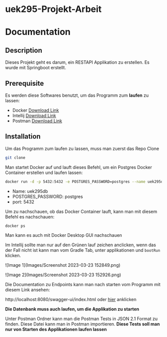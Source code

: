 # uek295-Projekt-Arbeit
# Documentation

## Description

Dieses Projekt geht es darum, ein RESTAPI Applikation zu erstellen. Es wurde mit Springboot erstellt.

## Prerequisite

Es werden diese Softwares benutzt, um das Programm zum  **laufen** zu lassen:

- Docker [Download Link](https://docs.docker.com/get-docker/)
- Intellij [Download Link](https://www.jetbrains.com/idea/)
- Postman [Download Link](https://www.postman.com/downloads/)

## Installation

Um das Programm zum laufen zu lassen, muss man zuerst das Repo Clone

```bash
git clone 
```

Man startet Docker auf und lauft dieses Befehl, um ein Postgres Docker Container erstellen und laufen lassen:

```bash
docker run -d -p 5432:5432 -e POSTGRES_PASSWORD=postgres --name uek295db postgres
```

- Name: uek295db
- POSTGRES_PASSWORD: postgres
- port: 5432

Um zu nachschauen, ob das Docker Container lauft, kann man mit diesem Befehl es nachschauen:

```bash
docker ps
```

Man kann es auch mit Docker Desktop GUI nachschauen

Im Intellij sollte man nur auf den Grünen lauf zeichen anclicken, wenn das der Fall nicht ist kann man vom Gradle Tab, unter applikationen und `bootRun` klicken.

![Image 1](Images/Screenshot 2023-03-23 152849.png)

![Image 2](Images/Screenshot 2023-03-23 152926.png)

Die Documentation zu Endpoints kann man nach starten vom Programm mit diesem Link ansehen:

http://localhost:8080/swagger-ui/index.html oder [hier](http://localhost:8080/swagger-ui/index.html) anklicken

**Die Datenbank muss auch laufen, um die Applikation zu starten**

Unter Postman Ordner kann man die Postman Tests in JSON 2.1 Format zu finden. Diese Datei kann man in Postman importieren. **Diese Tests soll man nur von Starten des Applikationen laufen lassen**

